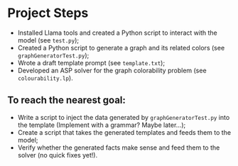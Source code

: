 # Project Steps

- Installed Llama tools and created a Python script to interact with the model (see `test.py`);
- Created a Python script to generate a graph and its related colors (see `graphGeneratorTest.py`);
- Wrote a draft template prompt (see `template.txt`);
- Developed an ASP solver for the graph colorability problem (see `colourability.lp`).

## To reach the nearest goal:
- Write a script to inject the data generated by `graphGeneratorTest.py` into the template (Implement with a grammar? Maybe later...);
- Create a script that takes the generated templates and feeds them to the model;
- Verify whether the generated facts make sense and feed them to the solver (no quick fixes yet!).

